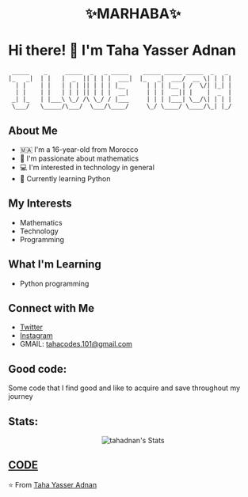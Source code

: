 # <p align="center">**✨MARHABA✨**</p> 

# Hi there! 👋 I'm Taha Yasser Adnan

```
 _____    _     _____  _   _ _____    _____ _____ _____  _   _
|_   _|  | |   |  _  || | | |  ___|  |_   _|  ___/  __ \| | | |
  | |    | |   | | | || | | | |__      | | | |__ | /  \/| |_| |
  | |    | |   | | | || | | |  __|     | | |  __|| |    |  _  |
 _| |_   | |___\ \_/ /\ \_/ / |___     | | | |___| \__/\| | | |
 \___/   \_____/\___/  \___/\____/     \_/ \____/ \____/\_| |_/
```

## About Me
- 🇲🇦 I'm a 16-year-old from Morocco
- 🧮 I'm passionate about mathematics
- 💻 I'm interested in technology in general
- 🐍 Currently learning Python

## My Interests
- Mathematics
- Technology
- Programming

## What I'm Learning
- Python programming

## Connect with Me
- [Twitter](https://x.com/Taha28Atlas)
- [Instagram](https://www.instagram.com/tyarustgatts/)
- GMAIL: tahacodes.101@gmail.com

## Good code:

Some code that I find good and like to acquire and save throughout my journey

## Stats:

<center>

![tahadnan's Stats](https://github-readme-stats.vercel.app/api?username=tahadnan&theme=shades-of-purple&show_icons=true&hide_border=true&count_private=true)

</center>

[CODE](other/goodcode.md)
---
⭐️ From [Taha Yasser Adnan](https://github.com/tahadnan)


